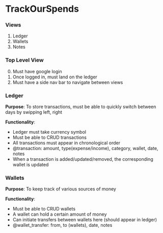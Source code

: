 # TrackOurSpends

### Views

1. Ledger
2. Wallets
3. Notes

### Top Level View

0. Must have google login
1. Once logged in, must land on the ledger
2. Must have a side nav bar to navigate between views

### Ledger

**Purpose**: To store transactions, must be able to quickly switch between
days by swipping left, right

**Functionality**: 
* Ledger must take currency symbol 
* Must be able to CRUD transactions
* All transactions must appear in chronological order
* @transaction: amount, type(expense/income), category, wallet, date, notes
* When a transaction is added/updated/removed, the corresponding wallet is updated

### Wallets

**Purpose**: To keep track of various sources of money

**Functionality**: 
* Must be able to CRUD wallets
* A wallet can hold a certain amount of money
* Can initiate transfers between wallets here (should appear in ledger)
* @wallet_transfer: from, to (wallets), date, notes